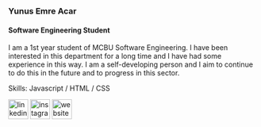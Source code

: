 ### Yunus Emre Acar
#### Software Engineering Student


I am a 1st year student of MCBU Software Engineering. I have been interested in this department for a long time and I have had some experience in this way. I am a self-developing person and I aim to continue to do this in the future and to progress in this sector.

Skills: Javascript / HTML / CSS

[<img src='https://cdn.jsdelivr.net/npm/simple-icons@3.0.1/icons/linkedin.svg' alt='linkedin' height='40'>](https://www.linkedin.com/in/yunus-emre-acar/)  [<img src='https://cdn.jsdelivr.net/npm/simple-icons@3.0.1/icons/instagram.svg' alt='instagram' height='40'>](https://www.instagram.com/y_emre004/)  [<img src='https://cdn.jsdelivr.net/npm/simple-icons@3.0.1/icons/icloud.svg' alt='website' height='40'>](https://yunusemre1.lovestoblog.com/)  

